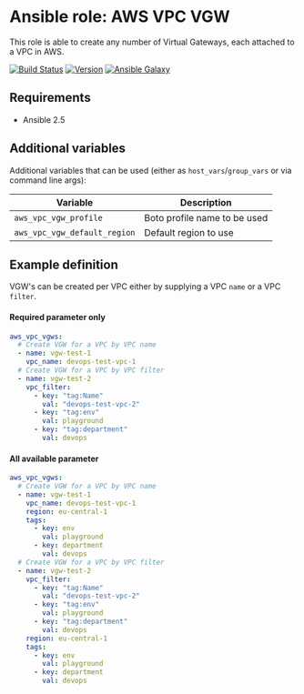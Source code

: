 # Ansible role: AWS VPC VGW

This role is able to create any number of Virtual Gateways, each attached to a VPC in AWS.

[![Build Status](https://travis-ci.org/Flaconi/ansible-role-aws-vpc-vgw.svg?branch=master)](https://travis-ci.org/Flaconi/ansible-role-aws-vpc-vgw)
[![Version](https://img.shields.io/github/tag/Flaconi/ansible-role-aws-vpc-vgw.svg)](https://github.com/Flaconi/ansible-role-aws-vpc-vgw/tags)
[![Ansible Galaxy](https://img.shields.io/ansible/role/d/25925.svg)](https://galaxy.ansible.com/Flaconi/aws-vpc-vgw/)

## Requirements

* Ansible 2.5


## Additional variables

Additional variables that can be used (either as `host_vars`/`group_vars` or via command line args):

| Variable                     | Description                  |
|------------------------------|------------------------------|
| `aws_vpc_vgw_profile`        | Boto profile name to be used |
| `aws_vpc_vgw_default_region` | Default region to use        |


## Example definition

VGW's can be created per VPC either by supplying a VPC `name` or a VPC `filter`.

#### Required parameter only

```yml
aws_vpc_vgws:
  # Create VGW for a VPC by VPC name
  - name: vgw-test-1
    vpc_name: devops-test-vpc-1
  # Create VGW for a VPC by VPC filter
  - name: vgw-test-2
    vpc_filter:
      - key: "tag:Name"
        val: "devops-test-vpc-2"
      - key: "tag:env"
        val: playground
      - key: "tag:department"
        val: devops
```

#### All available parameter
```yml
aws_vpc_vgws:
  # Create VGW for a VPC by VPC name
  - name: vgw-test-1
    vpc_name: devops-test-vpc-1
    region: eu-central-1
    tags:
      - key: env
        val: playground
      - key: department
        val: devops
  # Create VGW for a VPC by VPC filter
  - name: vgw-test-2
    vpc_filter:
      - key: "tag:Name"
        val: "devops-test-vpc-2"
      - key: "tag:env"
        val: playground
      - key: "tag:department"
        val: devops
    region: eu-central-1
    tags:
      - key: env
        val: playground
      - key: department
        val: devops
```
